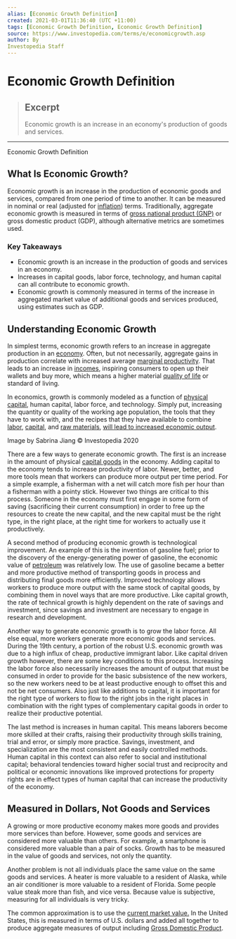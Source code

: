```yaml
---
alias: [Economic Growth Definition]
created: 2021-03-01T11:36:40 (UTC +11:00)
tags: [Economic Growth Definition, Economic Growth Definition]
source: https://www.investopedia.com/terms/e/economicgrowth.asp
author: By
Investopedia Staff
---
```


# Economic Growth Definition

> ## Excerpt
> Economic growth is an increase in an economy's production of goods and services.

---

Economic Growth Definition
## What Is Economic Growth?

Economic growth is an increase in the production of economic goods and services, compared from one period of time to another. It can be measured in nominal or real (adjusted for [inflation](https://www.investopedia.com/terms/i/inflation.asp)) terms. Traditionally, aggregate economic growth is measured in terms of [gross national product (GNP)](https://www.investopedia.com/terms/g/gnp.asp) or gross domestic product (GDP), although alternative metrics are sometimes used.

### Key Takeaways

-   Economic growth is an increase in the production of goods and services in an economy.
-   Increases in capital goods, labor force, technology, and human capital can all contribute to economic growth.
-   Economic growth is commonly measured in terms of the increase in aggregated market value of additional goods and services produced, using estimates such as GDP.

## Understanding Economic Growth

In simplest terms, economic growth refers to an increase in aggregate production in an [economy](https://www.investopedia.com/terms/e/economy.asp). Often, but not necessarily, aggregate gains in production correlate with increased average [marginal productivity](https://www.investopedia.com/terms/l/law-diminishing-marginal-productivity.asp). That leads to an increase in [incomes](https://www.investopedia.com/terms/i/income.asp), inspiring consumers to open up their wallets and buy more, which means a higher material [quality of life](https://www.investopedia.com/terms/q/quality-of-life.asp) or standard of living.

In economics, growth is commonly modeled as a function of [physical capital](https://www.investopedia.com/terms/p/physical-capital.asp), human capital, labor force, and technology. Simply put, increasing the quantity or quality of the working age population, the tools that they have to work with, and the recipes that they have available to combine [labor](https://www.investopedia.com/terms/d/demand_for_labor.asp), [capital](https://www.investopedia.com/terms/c/capital.asp), and [raw materials](https://www.investopedia.com/terms/r/rawmaterials.asp), [will lead to increased economic output](https://www.investopedia.com/ask/answers/032615/how-does-total-capital-investment-influence-economic-growth.asp).

Image by Sabrina Jiang © Investopedia 2020

There are a few ways to generate economic growth. The first is an increase in the amount of physical [capital goods](https://www.investopedia.com/terms/c/capitalgoods.asp) in the economy. Adding capital to the economy tends to increase productivity of labor. Newer, better, and more tools mean that workers can produce more output per time period. For a simple example, a fisherman with a net will catch more fish per hour than a fisherman with a pointy stick. However two things are critical to this process. Someone in the economy must first engage in some form of saving (sacrificing their current consumption) in order to free up the resources to create the new capital, and the new capital must be the right type, in the right place, at the right time for workers to actually use it productively.

A second method of producing economic growth is technological improvement. An example of this is the invention of gasoline fuel; prior to the discovery of the energy-generating power of gasoline, the economic value of [petroleum](https://www.investopedia.com/terms/p/petroleum.asp) was relatively low. The use of gasoline became a better and more productive method of transporting goods in process and distributing final goods more efficiently. Improved technology allows workers to produce more output with the same stock of capital goods, by combining them in novel ways that are more productive. Like capital growth, the rate of technical growth is highly dependent on the rate of savings and investment, since savings and investment are necessary to engage in research and development.

Another way to generate economic growth is to grow the labor force. All else equal, more workers generate more economic goods and services. During the 19th century, a portion of the robust U.S. economic growth was due to a high influx of cheap, productive immigrant labor. Like capital driven growth however, there are some key conditions to this process. Increasing the labor force also necessarily increases the amount of output that must be consumed in order to provide for the basic subsistence of the new workers, so the new workers need to be at least productive enough to offset this and not be net consumers. Also just like additions to capital, it is important for the right type of workers to flow to the right jobs in the right places in combination with the right types of complementary capital goods in order to realize their productive potential.

The last method is increases in human capital. This means laborers become more skilled at their crafts, raising their productivity through skills training, trial and error, or simply more practice. Savings, investment, and specialization are the most consistent and easily controlled methods. Human capital in this context can also refer to social and institutional capital; behavioral tendencies toward higher social trust and reciprocity and political or economic innovations like improved protections for property rights are in effect types of human capital that can increase the productivity of the economy.

## Measured in Dollars, Not Goods and Services

A growing or more productive economy makes more goods and provides more services than before. However, some goods and services are considered more valuable than others. For example, a smartphone is considered more valuable than a pair of socks. Growth has to be measured in the value of goods and services, not only the quantity.

Another problem is not all individuals place the same value on the same goods and services. A heater is more valuable to a resident of Alaska, while an air conditioner is more valuable to a resident of Florida. Some people value steak more than fish, and vice versa. Because value is subjective, measuring for all individuals is very tricky.

The common approximation is to use the [current market value.](https://www.investopedia.com/terms/c/cmv.asp) In the United States, this is measured in terms of U.S. dollars and added all together to produce aggregate measures of output including [Gross Domestic Product](https://www.investopedia.com/terms/g/gdp.asp).
